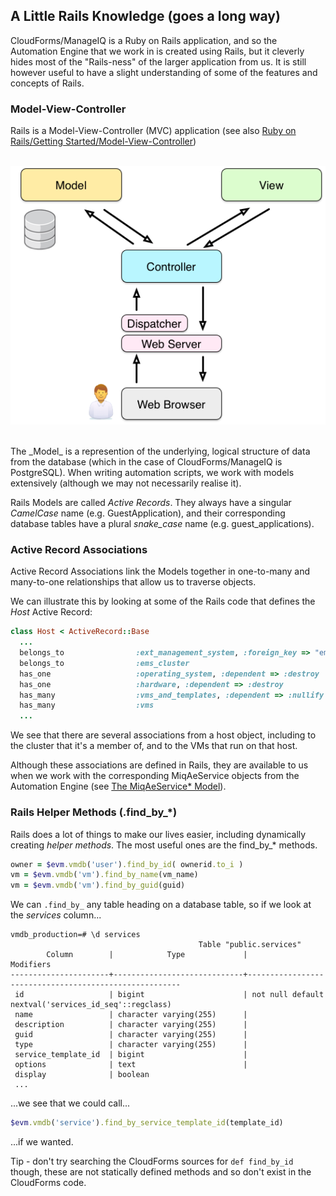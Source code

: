 ## A Little Rails Knowledge (goes a long way)
CloudForms/ManageIQ is a Ruby on Rails application, and so the Automation Engine that we work in is created using Rails, but it cleverly hides most of the "Rails-ness" of the larger application from us. It is still however useful to have a slight understanding of some of the features and concepts of Rails.

### Model-View-Controller
Rails is a Model-View-Controller (MVC) application (see also [Ruby on Rails/Getting Started/Model-View-Controller](http://en.wikibooks.org/wiki/Ruby_on_Rails/Getting_Started/Model-View-Controller))
<br><br>

![Screenshot 1](images/mvc.png?)

<br>
The _Model_ is a represention of the underlying, logical structure of data from the database (which in the case of CloudForms/ManageIQ is PostgreSQL). When writing automation scripts, we work with models extensively (although we may not necessarily realise it).

Rails Models are called _Active Records_. They always have a singular _CamelCase_ name (e.g. GuestApplication), and their corresponding database tables have a plural _snake\_case_ name (e.g. guest_applications).

### Active Record Associations

Active Record Associations link the Models together in one-to-many and many-to-one relationships that allow us to traverse objects.

We can illustrate this by looking at some of the Rails code that defines the _Host_ Active Record:

```ruby
class Host < ActiveRecord::Base
  ...
  belongs_to                :ext_management_system, :foreign_key => "ems_id"
  belongs_to                :ems_cluster
  has_one                   :operating_system, :dependent => :destroy
  has_one                   :hardware, :dependent => :destroy
  has_many                  :vms_and_templates, :dependent => :nullify
  has_many                  :vms
  ...
```
We see that there are several associations from a host object, including to the cluster that it's a member of, and to the VMs that run on that host.

Although these associations are defined in Rails, they are available to us when we work with the corresponding MiqAeService objects from the Automation Engine (see [The MiqAeService* Model](../chapter7/the_miqaeservice_model.md)).

### Rails Helper Methods (.find\_by\_*)
Rails does a lot of things to make our lives easier, including dynamically creating _helper methods_. The most useful ones are the find\_by\_\* methods.

```ruby
owner = $evm.vmdb('user').find_by_id( ownerid.to_i )
vm = $evm.vmdb('vm').find_by_name(vm_name)
vm = $evm.vmdb('vm').find_by_guid(guid)
```
We can ```.find_by_``` any table heading on a database table, so if we look at the _services_ column...

```
vmdb_production=# \d services
                                          Table "public.services"
        Column        |            Type             |                       Modifiers
----------------------+-----------------------------+-------------------------------------------------------
 id                   | bigint                      | not null default nextval('services_id_seq'::regclass)
 name                 | character varying(255)      |
 description          | character varying(255)      |
 guid                 | character varying(255)      |
 type                 | character varying(255)      |
 service_template_id  | bigint                      |
 options              | text                        |
 display              | boolean
 ...
```

...we see that we could call...

```ruby
$evm.vmdb('service').find_by_service_template_id(template_id)
```

...if we wanted.

Tip - don't try searching the CloudForms sources for ```def find_by_id``` though, these are not statically defined methods and so don't exist in the CloudForms code.


